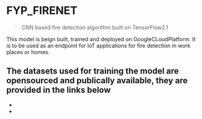 # FYP_FIRENET
> CNN based fire detection algorithm built on TensorFlow2.1

This model is beign built, trained and deployed on GoogleCLoudPlatform. It is to be used as an endpoint for IoT applications for fire detection in work places or homes. 

The datasets used for training the model are opensourced and publically available, they are provided in the links below
-
-
-
